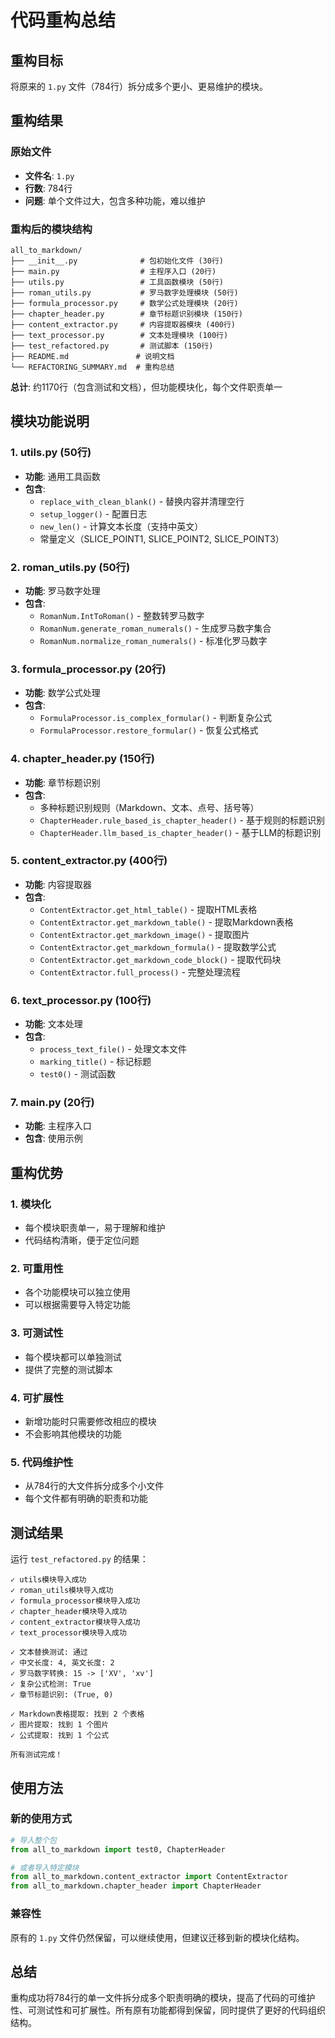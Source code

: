 # 代码重构总结

## 重构目标

将原来的 `1.py` 文件（784行）拆分成多个更小、更易维护的模块。

## 重构结果

### 原始文件
- **文件名**: `1.py`
- **行数**: 784行
- **问题**: 单个文件过大，包含多种功能，难以维护

### 重构后的模块结构

```
all_to_markdown/
├── __init__.py              # 包初始化文件 (30行)
├── main.py                  # 主程序入口 (20行)
├── utils.py                 # 工具函数模块 (50行)
├── roman_utils.py           # 罗马数字处理模块 (50行)
├── formula_processor.py     # 数学公式处理模块 (20行)
├── chapter_header.py        # 章节标题识别模块 (150行)
├── content_extractor.py     # 内容提取器模块 (400行)
├── text_processor.py        # 文本处理模块 (100行)
├── test_refactored.py       # 测试脚本 (150行)
├── README.md               # 说明文档
└── REFACTORING_SUMMARY.md  # 重构总结
```

**总计**: 约1170行（包含测试和文档），但功能模块化，每个文件职责单一

## 模块功能说明

### 1. utils.py (50行)
- **功能**: 通用工具函数
- **包含**: 
  - `replace_with_clean_blank()` - 替换内容并清理空行
  - `setup_logger()` - 配置日志
  - `new_len()` - 计算文本长度（支持中英文）
  - 常量定义（SLICE_POINT1, SLICE_POINT2, SLICE_POINT3）

### 2. roman_utils.py (50行)
- **功能**: 罗马数字处理
- **包含**:
  - `RomanNum.IntToRoman()` - 整数转罗马数字
  - `RomanNum.generate_roman_numerals()` - 生成罗马数字集合
  - `RomanNum.normalize_roman_numerals()` - 标准化罗马数字

### 3. formula_processor.py (20行)
- **功能**: 数学公式处理
- **包含**:
  - `FormulaProcessor.is_complex_formular()` - 判断复杂公式
  - `FormulaProcessor.restore_formular()` - 恢复公式格式

### 4. chapter_header.py (150行)
- **功能**: 章节标题识别
- **包含**:
  - 多种标题识别规则（Markdown、文本、点号、括号等）
  - `ChapterHeader.rule_based_is_chapter_header()` - 基于规则的标题识别
  - `ChapterHeader.llm_based_is_chapter_header()` - 基于LLM的标题识别

### 5. content_extractor.py (400行)
- **功能**: 内容提取器
- **包含**:
  - `ContentExtractor.get_html_table()` - 提取HTML表格
  - `ContentExtractor.get_markdown_table()` - 提取Markdown表格
  - `ContentExtractor.get_markdown_image()` - 提取图片
  - `ContentExtractor.get_markdown_formula()` - 提取数学公式
  - `ContentExtractor.get_markdown_code_block()` - 提取代码块
  - `ContentExtractor.full_process()` - 完整处理流程

### 6. text_processor.py (100行)
- **功能**: 文本处理
- **包含**:
  - `process_text_file()` - 处理文本文件
  - `marking_title()` - 标记标题
  - `test0()` - 测试函数

### 7. main.py (20行)
- **功能**: 主程序入口
- **包含**: 使用示例

## 重构优势

### 1. 模块化
- 每个模块职责单一，易于理解和维护
- 代码结构清晰，便于定位问题

### 2. 可重用性
- 各个功能模块可以独立使用
- 可以根据需要导入特定功能

### 3. 可测试性
- 每个模块都可以单独测试
- 提供了完整的测试脚本

### 4. 可扩展性
- 新增功能时只需要修改相应的模块
- 不会影响其他模块的功能

### 5. 代码维护性
- 从784行的大文件拆分成多个小文件
- 每个文件都有明确的职责和功能

## 测试结果

运行 `test_refactored.py` 的结果：
```
✓ utils模块导入成功
✓ roman_utils模块导入成功
✓ formula_processor模块导入成功
✓ chapter_header模块导入成功
✓ content_extractor模块导入成功
✓ text_processor模块导入成功

✓ 文本替换测试: 通过
✓ 中文长度: 4, 英文长度: 2
✓ 罗马数字转换: 15 -> ['XV', 'xv']
✓ 复杂公式检测: True
✓ 章节标题识别: (True, 0)

✓ Markdown表格提取: 找到 2 个表格
✓ 图片提取: 找到 1 个图片
✓ 公式提取: 找到 1 个公式

所有测试完成！
```

## 使用方法

### 新的使用方式
```python
# 导入整个包
from all_to_markdown import test0, ChapterHeader

# 或者导入特定模块
from all_to_markdown.content_extractor import ContentExtractor
from all_to_markdown.chapter_header import ChapterHeader
```

### 兼容性
原有的 `1.py` 文件仍然保留，可以继续使用，但建议迁移到新的模块化结构。

## 总结

重构成功将784行的单一文件拆分成多个职责明确的模块，提高了代码的可维护性、可测试性和可扩展性。所有原有功能都得到保留，同时提供了更好的代码组织结构。 